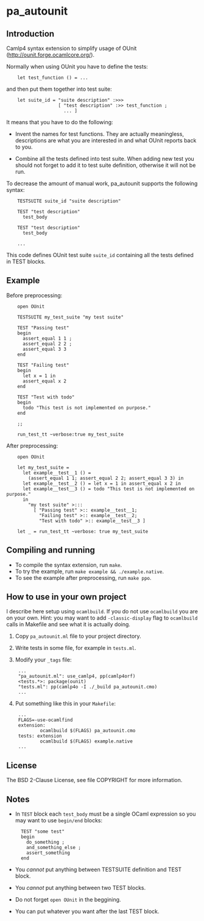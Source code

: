 pa_autounit
===========

Introduction
------------

Camlp4 syntax extension to simplify usage of OUnit
(http://ounit.forge.ocamlcore.org/).

Normally when using OUnit you have to define the tests:

        let test_function () = ...

and then put them together into test suite:

        let suite_id = "suite description" :>>>
                       [ "test description" :>> test_function ;
                         ... ]

It means that you have to do the following:

* Invent the names for test functions. They are actually meaningless,
  descriptions are what you are interested in and what OUnit reports back to
  you.

* Combine all the tests defined into test suite. When adding new test
  you should not forget to add it to test suite definition, otherwise it will
not be run.

To decrease the amount of manual work, pa_autounit supports the following syntax:

        TESTSUITE suite_id "suite description"

        TEST "test description"
          test_body

        TEST "test description"
          test_body

        ...

This code defines OUnit test suite `suite_id` containing all the tests defined in
TEST blocks.

Example
-------

Before preprocessing:

        open OUnit

        TESTSUITE my_test_suite "my test suite"

        TEST "Passing test"
        begin
          assert_equal 1 1 ;
          assert_equal 2 2 ;
          assert_equal 3 3
        end

        TEST "Failing test"
        begin
          let x = 1 in
          assert_equal x 2
        end

        TEST "Test with todo"
        begin
          todo "This test is not implemented on purpose."
        end

        ;;

        run_test_tt ~verbose:true my_test_suite

After preprocessing:

        open OUnit

        let my_test_suite =
          let example__test__1 () =
            (assert_equal 1 1; assert_equal 2 2; assert_equal 3 3) in
          let example__test__2 () = let x = 1 in assert_equal x 2 in
          let example__test__3 () = todo "This test is not implemented on purpose."
          in
            "my test suite" >:::
              [ "Passing test" >:: example__test__1;
                "Failing test" >:: example__test__2;
                "Test with todo" >:: example__test__3 ]

        let _ = run_test_tt ~verbose: true my_test_suite

Compiling and running
---------------------

* To compile the syntax extension, run `make`.
* To try the example, run `make example && ./example.native`.
* To see the example after preprocessing, run `make ppo`.

How to use in your own project
------------------------------

I describe here setup using `ocamlbuild`. If you do not use `ocamlbuild` you
are on your own. Hint: you may want to add `-classic-display` flag to
`ocamlbuild` calls in Makefile and see what it is actually doing.

1. Copy `pa_autounit.ml` file to your project directory.
2. Write tests in some file, for example in `tests.ml`.
3. Modify your `_tags` file:

        ...
        "pa_autounit.ml": use_camlp4, pp(camlp4orf)
        <tests.*>: package(ounit)
        "tests.ml": pp(camlp4o -I ./_build pa_autounit.cmo)
        ...

4. Put something like this in your `Makefile`:

        ...
        FLAGS=-use-ocamlfind
        extension:
                ocamlbuild $(FLAGS) pa_autounit.cmo
        tests: extension
                ocamlbuild $(FLAGS) example.native
        ...

License
-------

The BSD 2-Clause License, see file COPYRIGHT for more information.

Notes
-----

* In `TEST` block each `test_body` must be a single OCaml expression so you may want to use `begin/end` blocks:

        TEST "some test"
        begin
          do_something ;
          and_something_else ;
          assert_something
        end

* You *cannot* put anything between TESTSUITE definition and TEST block.
* You *cannot* put anything between two TEST blocks.
* Do not forget `open OUnit` in the beggining.
* You can put whatever you want after the last TEST block.
